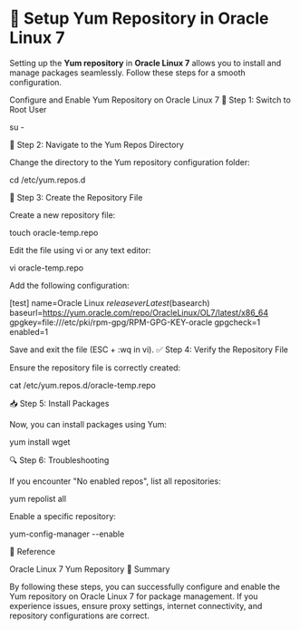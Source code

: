 # 🚀 Setup Yum Repository in Oracle Linux 7  

Setting up the **Yum repository** in **Oracle Linux 7** allows you to install and manage packages seamlessly. Follow these steps for a smooth configuration.  

Configure and Enable Yum Repository on Oracle Linux 7
📌 Step 1: Switch to Root User

su -

📂 Step 2: Navigate to the Yum Repos Directory

Change the directory to the Yum repository configuration folder:

cd /etc/yum.repos.d

📝 Step 3: Create the Repository File

Create a new repository file:

touch oracle-temp.repo

Edit the file using vi or any text editor:

vi oracle-temp.repo

Add the following configuration:

[test]
name=Oracle Linux $releasever Latest ($basearch)
baseurl=https://yum.oracle.com/repo/OracleLinux/OL7/latest/x86_64
gpgkey=file:///etc/pki/rpm-gpg/RPM-GPG-KEY-oracle
gpgcheck=1
enabled=1

Save and exit the file (ESC + :wq in vi).
✅ Step 4: Verify the Repository File

Ensure the repository file is correctly created:

cat /etc/yum.repos.d/oracle-temp.repo

📥 Step 5: Install Packages

Now, you can install packages using Yum:

yum install wget

🔍 Step 6: Troubleshooting

If you encounter "No enabled repos", list all repositories:

yum repolist all

Enable a specific repository:

yum-config-manager --enable <repo>

🔗 Reference

Oracle Linux 7 Yum Repository
🎯 Summary

By following these steps, you can successfully configure and enable the Yum repository on Oracle Linux 7 for package management. If you experience issues, ensure proxy settings, internet connectivity, and repository configurations are correct.

